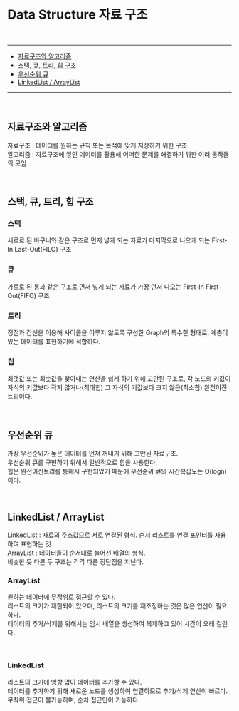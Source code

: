 # Data Structure 자료 구조

<br>

<hr/>

- [자료구조와 알고리즘](#자료구조와-알고리즘)
- [스택, 큐, 트리, 힙 구조 ](#스택-큐-트리-힙-구조)
- [우선순위 큐](#우선순위-큐)
- [LinkedList / ArrayList](#linkedlist--arraylist)

<hr/>

<br>

## 자료구조와 알고리즘

자료구조 : 데이터를 원하는 규칙 또는 목적에 맞게 저장하기 위한 구조 <br>
알고리즘 : 자료구조에 쌓인 데이터를 활용해 어떠한 문제를 해결하기 위한 여러 동작들의 모임

<br>

## 스택, 큐, 트리, 힙 구조

### 스택
세로로 된 바구니와 같은 구조로 먼저 넣게 되는 자료가 마지막으로 나오게 되는 First-In Last-Out(FILO) 구조
<br>

### 큐
가로로 된 통과 같은 구조로 먼저 넣게 되는 자료가 가장 먼저 나오는 First-In First-Out(FIFO) 구조
<br>

### 트리
정점과 간선을 이용해 사이클을 이루지 않도록 구성한 Graph의 특수한 형태로, 계층이 있는 데이터를 표현하기에 적합하다.
<br>

### 힙
최댓값 또는 최솟값을 찾아내는 연산을 쉽게 하기 위해 고안된 구조로, 각 노드의 키값이 자식의 키값보다 작지 않거나(최대힙) 그 자식의 키값보다 크지 않은(최소힙) 완전이진트리이다.

<br>

## 우선순위 큐
가장 우선순위가 높은 데이터를 먼저 꺼내기 위해 고안된 자료구조. <br>
우선순위 큐를 구현하기 위해서 일반적으로 힙을 사용한다. <br>
힙은 완전이진트리를 통해서 구현되었기 때문에 
우선순위 큐의 시간복잡도는 O(logn)이다.

<br>

## LinkedList / ArrayList
LinkedList : 자료의 주소값으로 서로 연결된 형식.
순서 리스트를 연결 포인터를 사용하여 표현하는 것. <br>
ArrayList : 데이터들이 순서대로 늘어선 배열의 형식. <br>
비슷한 듯 다른 두 구조는 각각 다른 장단점을 지닌다.

### ArrayList
원하는 데이터에 무작위로 접근할 수 있다. <br>
리스트의 크기가 제한되어 있으며, 리스트의 크기를 재조정하는 것은 많은 연산이 필요하다. <br>
데이터의 추가/삭제를 위해서는 임시 배열을 생성하여 복제하고 있어 시간이 오래 걸린다.

<br>

### LinkedList
리스트의 크기에 영향 없이 데이터를 추가할 수 있다. <br>
데이터를 추가하기 위해 새로운 노드를 생성하여 연결하므로 추가/삭제 연산이 빠르다. <br>
무작위 접근이 불가능하며, 순차 접근만이 가능하다.

<br>




<br>
